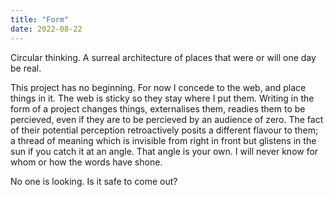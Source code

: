 ```yaml
---
title: "Form"
date: 2022-08-22
---
```


Circular thinking. A surreal architecture of places that were or will one day be real.

This project has no beginning. For now I concede to the web, and place things in it. The web is sticky so they stay where I put them. Writing in the form of a project changes things, externalises them, readies them to be percieved, even if they are to be percieved by an audience of zero. The fact of their potential perception retroactively posits a different flavour to them; a thread of meaning which is invisible from right in front but glistens in the sun if you catch it at an angle. That angle is your own. I will never know for whom or how the words have shone.

No one is looking. Is it safe to come out?
